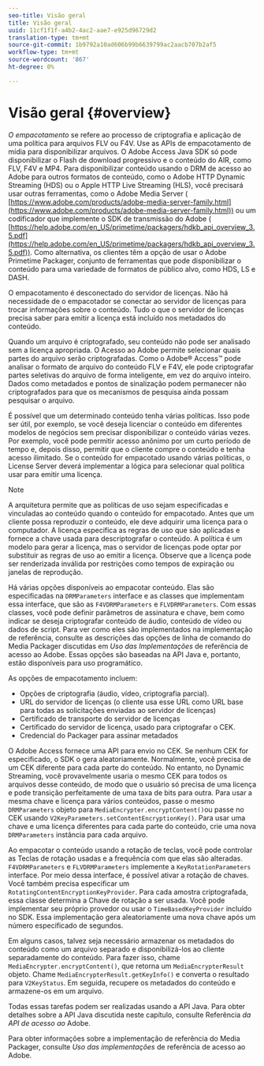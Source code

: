 ```yaml
---
seo-title: Visão geral
title: Visão geral
uuid: 11cf1f1f-a4b2-4ac2-aae7-e925d96729d2
translation-type: tm+mt
source-git-commit: 1b9792a10ad606b99b6639799ac2aacb707b2af5
workflow-type: tm+mt
source-wordcount: '867'
ht-degree: 0%

---
```



# Visão geral {#overview}

*O empacotamento* se refere ao processo de criptografia e aplicação de uma política para arquivos FLV ou F4V. Use as APIs de empacotamento de mídia para disponibilizar arquivos. O Adobe Access Java SDK só pode disponibilizar o Flash de download progressivo e o conteúdo do AIR, como FLV, F4V e MP4. Para disponibilizar conteúdo usando o DRM de acesso ao Adobe para outros formatos de conteúdo, como o Adobe HTTP Dynamic Streaming (HDS) ou o Apple HTTP Live Streaming (HLS), você precisará usar outras ferramentas, como o Adobe Media Server ( [https://www.adobe.com/products/adobe-media-server-family.html](https://www.adobe.com/products/adobe-media-server-family.html)) ou um codificador que implemente o SDK de transmissão do Adobe ( [https://help.adobe.com/en_US/primetime/packagers/hdkb_api_overview_3.5.pdf](https://help.adobe.com/en_US/primetime/packagers/hdkb_api_overview_3.5.pdf)). Como alternativa, os clientes têm a opção de usar o Adobe Primetime Packager, conjunto de ferramentas que pode disponibilizar o conteúdo para uma variedade de formatos de público alvo, como HDS, LS e DASH.

O empacotamento é desconectado do servidor de licenças. Não há necessidade de o empacotador se conectar ao servidor de licenças para trocar informações sobre o conteúdo. Tudo o que o servidor de licenças precisa saber para emitir a licença está incluído nos metadados do conteúdo.

Quando um arquivo é criptografado, seu conteúdo não pode ser analisado sem a licença apropriada. O Acesso ao Adobe permite selecionar quais partes do arquivo serão criptografadas. Como o Adobe® Access™ pode analisar o formato de arquivo do conteúdo FLV e F4V, ele pode criptografar partes seletivas do arquivo de forma inteligente, em vez do arquivo inteiro. Dados como metadados e pontos de sinalização podem permanecer não criptografados para que os mecanismos de pesquisa ainda possam pesquisar o arquivo.

É possível que um determinado conteúdo tenha várias políticas. Isso pode ser útil, por exemplo, se você deseja licenciar o conteúdo em diferentes modelos de negócios sem precisar disponibilizar o conteúdo várias vezes. Por exemplo, você pode permitir acesso anônimo por um curto período de tempo e, depois disso, permitir que o cliente compre o conteúdo e tenha acesso ilimitado. Se o conteúdo for empacotado usando várias políticas, o License Server deverá implementar a lógica para selecionar qual política usar para emitir uma licença.

>[!NOTE]
>
>A arquitetura permite que as políticas de uso sejam especificadas e vinculadas ao conteúdo quando o conteúdo for empacotado. Antes que um cliente possa reproduzir o conteúdo, ele deve adquirir uma licença para o computador. A licença especifica as regras de uso que são aplicadas e fornece a chave usada para descriptografar o conteúdo. A política é um modelo para gerar a licença, mas o servidor de licenças pode optar por substituir as regras de uso ao emitir a licença. Observe que a licença pode ser renderizada inválida por restrições como tempos de expiração ou janelas de reprodução.

Há várias opções disponíveis ao empacotar conteúdo. Elas são especificadas na `DRMParameters` interface e as classes que implementam essa interface, que são as `F4VDRMParameters` e `FLVDRMParameters`. Com essas classes, você pode definir parâmetros de assinatura e chave, bem como indicar se deseja criptografar conteúdo de áudio, conteúdo de vídeo ou dados de script. Para ver como eles são implementados na implementação de referência, consulte as descrições das opções de linha de comando do Media Packager discutidas em *Uso das Implementações* de referência de acesso ao Adobe. Essas opções são baseadas na API Java e, portanto, estão disponíveis para uso programático.

As opções de empacotamento incluem:

* Opções de criptografia (áudio, vídeo, criptografia parcial).
* URL do servidor de licenças (o cliente usa esse URL como URL base para todas as solicitações enviadas ao servidor de licenças)
* Certificado de transporte do servidor de licenças
* Certificado do servidor de licença, usado para criptografar o CEK.
* Credencial do Packager para assinar metadados

O Adobe Access fornece uma API para envio no CEK. Se nenhum CEK for especificado, o SDK o gera aleatoriamente. Normalmente, você precisa de um CEK diferente para cada parte do conteúdo. No entanto, no Dynamic Streaming, você provavelmente usaria o mesmo CEK para todos os arquivos desse conteúdo, de modo que o usuário só precisa de uma licença e pode transição perfeitamente de uma taxa de bits para outra. Para usar a mesma chave e licença para vários conteúdos, passe o mesmo `DRMParameters` objeto para `MediaEncrypter.encryptContent()`ou passe no CEK usando `V2KeyParameters.setContentEncryptionKey()`. Para usar uma chave e uma licença diferentes para cada parte do conteúdo, crie uma nova `DRMParameters` instância para cada arquivo.

Ao empacotar o conteúdo usando a rotação de teclas, você pode controlar as Teclas de rotação usadas e a frequência com que elas são alteradas. `F4VDRMParameters` e `FLVDRMParameters` implemente a `KeyRotationParameters` interface. Por meio dessa interface, é possível ativar a rotação de chaves. Você também precisa especificar um `RotatingContentEncryptionKeyProvider`. Para cada amostra criptografada, essa classe determina a Chave de rotação a ser usada. Você pode implementar seu próprio provedor ou usar o `TimeBasedKeyProvider` incluído no SDK. Essa implementação gera aleatoriamente uma nova chave após um número especificado de segundos.

Em alguns casos, talvez seja necessário armazenar os metadados do conteúdo como um arquivo separado e disponibilizá-los ao cliente separadamente do conteúdo. Para fazer isso, chame `MediaEncrypter.encryptContent()`, que retorna um `MediaEncrypterResult` objeto. Chame `MediaEncrypterResult.getKeyInfo()` e converta o resultado para `V2KeyStatus`. Em seguida, recupere os metadados do conteúdo e armazene-os em um arquivo.

Todas essas tarefas podem ser realizadas usando a API Java. Para obter detalhes sobre a API Java discutida neste capítulo, consulte Referência *da API de acesso ao* Adobe.

Para obter informações sobre a implementação de referência do Media Packager, consulte *Uso das implementações* de referência de acesso ao Adobe.
